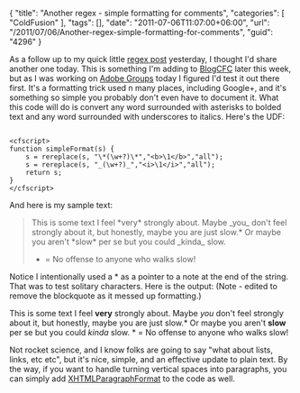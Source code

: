 {
	"title": "Another regex - simple formatting for comments",
	"categories": [
		"ColdFusion"
	],
	"tags": [],
	"date": "2011-07-06T11:07:00+06:00",
	"url": "/2011/07/06/Another-regex-simple-formatting-for-comments",
	"guid": "4296"
}

As a follow up to my quick little <a href="http://www.raymondcamden.com/index.cfm/2011/7/5/Quick-little-regex-example--Youtube-video-from-URL">regex post</a> yesterday, I thought I'd share another one today. This is something I'm adding to <a href="http://www.blogcfc.com">BlogCFC</a> later this week, but as I was working on <a href="http://groups.adobe.com">Adobe Groups</a> today I figured I'd test it out there first. It's a formatting trick used n many places, including Google+, and it's something so simple you probably don't even have to document it. What this code will do is convert any word surrounded with asterisks to bolded text and any word surrounded with underscores to italics. Here's the UDF:
<!--more-->
<p/>

<code>
&lt;cfscript&gt;
function simpleFormat(s) {
	s = rereplace(s, "\*(\w+?)\*","&lt;b&gt;\1&lt;/b&gt;","all");
	s = rereplace(s, "_(\w+?)_","&lt;i&gt;\1&lt;/i&gt;","all");
	return s;
}
&lt;/cfscript&gt;
</code>

<p/>

And here is my sample text:

<p/>

<blockquote>
This is some text I feel *very* strongly about. Maybe _you_ don't feel strongly
about it, but honestly, maybe you are just slow.* Or maybe you aren't *slow* per se
but you could _kinda_ slow.

* = No offense to anyone who walks slow!
</blockquote>

<p/>

Notice I intentionally used a * as a pointer to a note at the end of the string. That was to test solitary characters. Here is the output: (Note - edited to remove the blockquote as it messed up formatting.)

<p/>

This is some text I feel <b>very</b> strongly about. Maybe <i>you</i> don't feel strongly about it, but honestly, maybe you are just slow.* Or maybe you aren't <b>slow</b> per se but you could <i>kinda</i> slow. * = No offense to anyone who walks slow!

<p/>

Not rocket science, and I know folks are going to say "what about lists, links, etc etc", but it's nice, simple, and an effective update to plain text. By the way, if you want to handle turning vertical spaces into paragraphs, you can simply add <a href="http://www.cflib.org/udf/XHTMLParagraphFormat">XHTMLParagraphFormat</a> to the code as well.
